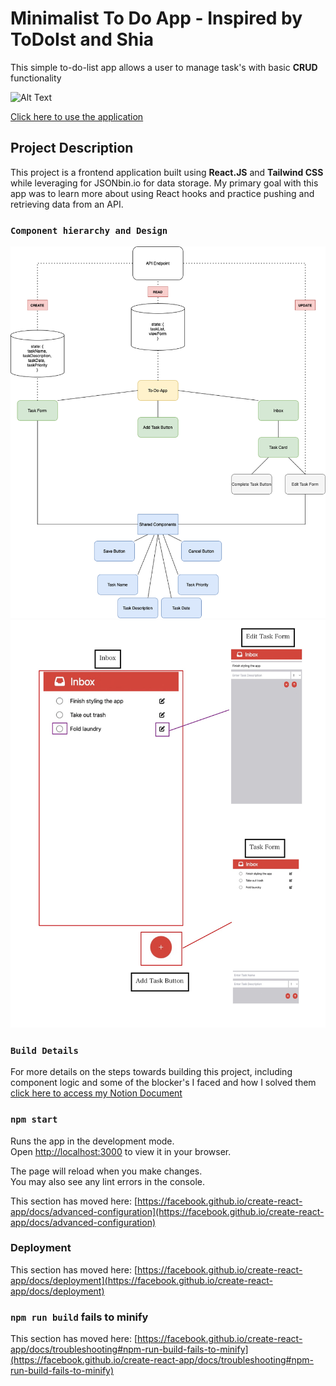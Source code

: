 # Minimalist To Do App - Inspired by ToDoIst and Shia 
This simple to-do-list app allows a user to manage task's with basic **CRUD** functionality

![Alt Text](https://media.giphy.com/media/GcSqyYa2aF8dy/giphy.gif)

[Click here to use the application](https://just-do-it-6wsb.vercel.app)

## Project Description
This project is a frontend application built using **React.JS** and **Tailwind CSS** while leveraging for JSONbin.io for data storage. My primary goal with this app was to learn more about using React hooks and practice pushing and retrieving data from an API. 


### `Component hierarchy and Design`

<img src="images/to-do-list-architecture.png"> 
<img src="images/JustDoIt.jpg">

### `Build Details`
For more details on the steps towards building this project, including component logic and some of the blocker's I faced and how I solved them [click here to access my Notion Document](https://www.notion.so/To-Do-List-App-3617375c1a5048f396fb2ccc0c3e3e02)

### `npm start`

Runs the app in the development mode.\
Open [http://localhost:3000](http://localhost:3000) to view it in your browser.

The page will reload when you make changes.\
You may also see any lint errors in the console.

This section has moved here: [https://facebook.github.io/create-react-app/docs/advanced-configuration](https://facebook.github.io/create-react-app/docs/advanced-configuration)

### Deployment

This section has moved here: [https://facebook.github.io/create-react-app/docs/deployment](https://facebook.github.io/create-react-app/docs/deployment)

### `npm run build` fails to minify

This section has moved here: [https://facebook.github.io/create-react-app/docs/troubleshooting#npm-run-build-fails-to-minify](https://facebook.github.io/create-react-app/docs/troubleshooting#npm-run-build-fails-to-minify)
